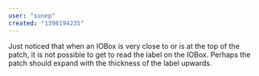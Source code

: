 ```yaml
---
user: "sunep"
created: "1398194235"
---
```


Just noticed that when an IOBox is very close to or is at the top of the patch, it is not possible to get to read the label on the IOBox. Perhaps the patch should expand with the thickness of the label upwards.
